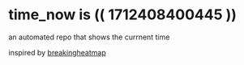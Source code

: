 # time_now is (( 1712408400445 ))

an automated repo that shows the currnent time

inspired by [breakingheatmap](https://github.com/breakingheatmap/breakingheatmap)